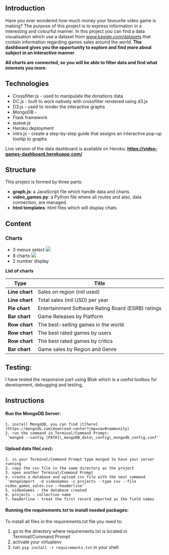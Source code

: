 ﻿
## Introduction
Have you ever wondered how much money your favourite video game is making? The purpose of this project is to express information in a interesting and colourful manner.
In this project you can find a data visualisation which use a dataset from www.kaggle.com/datasets that contain information regarding games sales around the world.
**The dashboard gives you the opportunity to explore and find more about subject in an interactive manner**.

**All charts are connected, so you will be able to filter data and find what interests you more**.

## Technologies
* Crossfilter.js - used to manipulate the donations data
* DC.js - built to work natively with crossfilter rendered using d3.js
* D3.js - used to render the interactive graphs
* MongoDB -
* Flask framework
* queue.js
* Heroku deployment
* intro.js - create a step-by-step guide that assigns an interactive pop-up tooltip to graphs

Live version of the data dashboard is available on Heroku:
**https://video-games-dashboard.herokuapp.com/**

## Structure
This project is formed by three parts:
* **graph.js**: a JavaScript file which handle data and charts.
* **video_games.py**: a Python file where all routes and also, data connection, are managed.
* **html templates**: html files which will display chats

## Content
### Charts

* 3 menus select
![](readme_img/menu_select.png)
* 8 charts
![](readme_img/graph.png)
* 2 number display

**List of charts**

Type | Title |
--- | ---
**Line chart** | Sales on region (mil used)
**Line chart** | Total sales (mil USD) per year
**Pie chart** | Entertainment Software Rating Board (ESRB) ratings
**Bar chart** | Game Releases by Platform
**Row chart** | The best-selling games in the world
**Row chart** | The best rated games by users
**Row chart** | The best rated games by critics
**Bar chart** | Game sales by Region and Genre

## **Testing:**
I have tested the responsive part using Blisk which is a useful toolbox for development, debugging and testing,

## Instructions

#### Run the MongoDB Server:
    1. install MongoDB, you can find it[here](https://mongodb.com/download-center?jmp=nav#community)
    2. run the command in Terminal/Command Prompt:
    `'mongod --config [PATH]\_mongoDB_data\_config\_mongodb_config.conf'` 

#### Upload data file(.csv):
    1. in your Terminal/Command Prompt type mongod to have your server running
    2. copy the csv file in the same directory as the project
    3. open another Terminal/Command Prompt
    4. create a database and upload csv file with the next command
    `'mongoimport  -d videoGames -c projects --type csv --file video_games_sales.csv --headerline'`
    5. videoGames - the database created
    6. projects - collection name
    7. headerline - treat the first record imported as the field names

#### Running the requirements.txt to install needed packages:

To install all files in the requirements.txt file you need to:

1.  go to the directory where requirements.txt is located in Terminal/Command Prompt
2.  activate your virtualenv
3.  run: `pip install -r requirements.txt` in your shell
